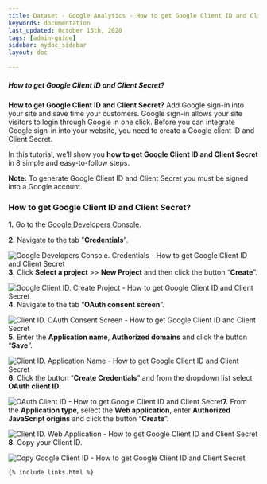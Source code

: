```yaml
---
title: Dataset - Google Analytics - How to get Google Client ID and Client Secret?
keywords: documentation
last_updated: October 15th, 2020
tags: [admin-guide]
sidebar: mydoc_sidebar
layout: doc

---
```


##### How to get Google Client ID and Client Secret?

**How to get Google Client ID and Client Secret?** Add Google sign-in into your site and save time your customers. Google sign-in allows your site visitors to login through Google in one click. Before you can integrate Google sign-in into your website, you need to create a Google client ID and Client Secret.

In this tutorial, we’ll show you **how to get Google Client ID and Client Secret** in 8 simple and easy-to-follow steps.

**Note:** To generate Google Client ID and Client Secret you must be signed into a Google account.

### How to get Google Client ID and Client Secret?

**1.** Go to the [Google Developers Console](https://console.developers.google.com/apis).

**2.** Navigate to the tab "**Credentials**".

![Google Developers Console. Credentials - How to get Google Client ID and Client Secret](https://uploads-ssl.webflow.com/5dff758010bfa7356f98e395/5ea1842961e28513ff69e2e5_google-developers-console-credentials.png)**3.** Click **Select a project** >> **New Project** and then click the button “**Create**”.

![Google Client ID. Create Project - How to get Google Client ID and Client Secret](https://uploads-ssl.webflow.com/5dff758010bfa7356f98e395/5ea184290f854b608b8140db_google-client-id-create-project.png)**4.** Navigate to the tab “**OAuth consent screen**”.

![Client ID. OAuth Consent Screen - How to get Google Client ID and Client Secret](https://uploads-ssl.webflow.com/5dff758010bfa7356f98e395/5ea184297e873084d78a6a9a_client-id-oauth-consent-screen.png)**5.** Enter the **Application name**, **Authorized domains** and click the button “**Save**”.

![Client ID. Application Name - How to get Google Client ID and Client Secret](https://uploads-ssl.webflow.com/5dff758010bfa7356f98e395/5ea18429c6dcbc386cd99a67_client-id-application-name.png)**6.** Click the button “**Create Credentials**” and from the dropdown list select **OAuth client ID**.

![OAuth Client ID - How to get Google Client ID and Client Secret](https://uploads-ssl.webflow.com/5dff758010bfa7356f98e395/5ea184298436ec60745e8a28_oauth-client-id.png)**7.** From the **Application type**, select the **Web application**, enter **Authorized JavaScript origins** and click the button “**Create**”.

![Client ID. Web Application - How to get Google Client ID and Client Secret](https://uploads-ssl.webflow.com/5dff758010bfa7356f98e395/5ea184291f82338d2ab00e0f_client-id-web-application.png)**8.** Copy your Client ID.

![Copy Google Client ID - How to get Google Client ID and Client Secret](https://uploads-ssl.webflow.com/5dff758010bfa7356f98e395/5ea1842a1f823331b4b00e11_copy-google-client-id.png)‍



    {% include links.html %}

    